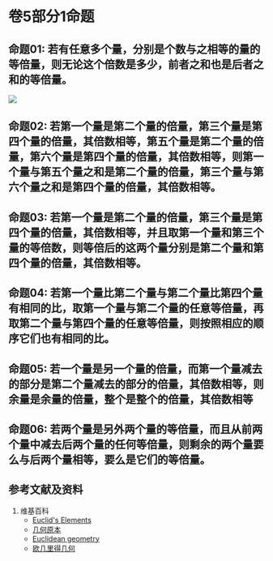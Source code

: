 # 卷5部分1命题

## 命题01: 若有任意多个量，分别是个数与之相等的量的等倍量，则无论这个倍数是多少，前者之和也是后者之和的等倍量。
![](/images/欧几里得几何/欧几里得元素中典型的几何实验/卷5部分1命题/1a1.jpg)

## 命题02: 若第一个量是第二个量的倍量，第三个量是第四个量的倍量，其倍数相等，第五个量是第二个量的倍量，第六个量是第四个量的倍量，其倍数相等，则第一个量与第五个量之和是第二个量的倍量，第三个量与第六个量之和是第四个量的倍量，其倍数相等。

## 命题03: 若第一个量是第二个量的倍量，第三个量是第四个量的倍量，其倍数相等，并且取第一个量和第三个量的等倍数，则等倍后的这两个量分别是第二个量和第四个量的倍量，其倍数相等。

## 命题04: 若第一个量比第二个量与第二个量比第四个量有相同的比，取第一个量与第二个量的任意等倍量，再取第二个量与第四个量的任意等倍量，则按照相应的顺序它们也有相同的比。

## 命题05: 若一个量是另一个量的倍量，而第一个量减去的部分是第二个量减去的部分的倍量，其倍数相等，则余量是余量的倍量，整个是整个的倍量，其倍数相等

## 命题06: 若两个量是另外两个量的等倍量，而且从前两个量中减去后两个量的任何等倍量，则剩余的两个量要么与后两个量相等，要么是它们的等倍量。

## 参考文献及资料

1. 维基百科
	- [Euclid's Elements](https://en.wikipedia.org/wiki/Euclid%27s_Elements) 
	- [几何原本](https://zh.wikipedia.org/wiki/%E5%87%A0%E4%BD%95%E5%8E%9F%E6%9C%AC) 
	- [Euclidean geometry](https://en.wikipedia.org/wiki/Euclidean_geometry) 
	- [欧几里得几何](https://zh.wikipedia.org/wiki/%E6%AC%A7%E5%87%A0%E9%87%8C%E5%BE%97%E5%87%A0%E4%BD%95) 



